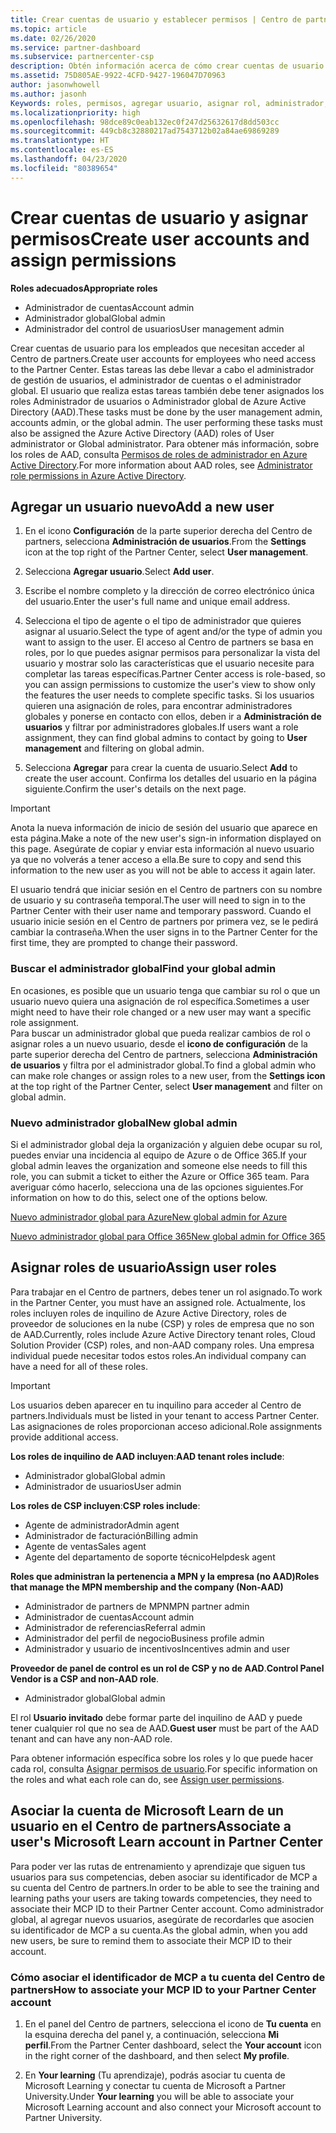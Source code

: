 ```yaml
---
title: Crear cuentas de usuario y establecer permisos | Centro de partners
ms.topic: article
ms.date: 02/26/2020
ms.service: partner-dashboard
ms.subservice: partnercenter-csp
description: Obtén información acerca de cómo crear cuentas de usuario y asignar roles en el Centro de partners, para cada empleado que necesite acceso. Los usuarios con privilegios de administrador diferentes pueden hacerlo.
ms.assetid: 75D805AE-9922-4CFD-9427-196047D70963
author: jasonwhowell
ms.author: jasonh
Keywords: roles, permisos, agregar usuario, asignar rol, administrador, agente,
ms.localizationpriority: high
ms.openlocfilehash: 98dce89c0eab132ec0f247d25632617d8dd503cc
ms.sourcegitcommit: 449cb8c32880217ad7543712b02a84ae69869289
ms.translationtype: HT
ms.contentlocale: es-ES
ms.lasthandoff: 04/23/2020
ms.locfileid: "80389654"
---
```

# <a name="create-user-accounts-and-assign-permissions"></a><span data-ttu-id="118a6-105">Crear cuentas de usuario y asignar permisos</span><span class="sxs-lookup"><span data-stu-id="118a6-105">Create user accounts and assign permissions</span></span>

<span data-ttu-id="118a6-106">**Roles adecuados**</span><span class="sxs-lookup"><span data-stu-id="118a6-106">**Appropriate roles**</span></span>

- <span data-ttu-id="118a6-107">Administrador de cuentas</span><span class="sxs-lookup"><span data-stu-id="118a6-107">Account admin</span></span>
- <span data-ttu-id="118a6-108">Administrador global</span><span class="sxs-lookup"><span data-stu-id="118a6-108">Global admin</span></span>
- <span data-ttu-id="118a6-109">Administrador del control de usuarios</span><span class="sxs-lookup"><span data-stu-id="118a6-109">User management admin</span></span>

<span data-ttu-id="118a6-110">Crear cuentas de usuario para los empleados que necesitan acceder al Centro de partners.</span><span class="sxs-lookup"><span data-stu-id="118a6-110">Create user accounts for employees who need access to the Partner Center.</span></span> <span data-ttu-id="118a6-111">Estas tareas las debe llevar a cabo el administrador de gestión de usuarios, el administrador de cuentas o el administrador global. El usuario que realiza estas tareas también debe tener asignados los roles Administrador de usuarios o Administrador global de Azure Active Directory (AAD).</span><span class="sxs-lookup"><span data-stu-id="118a6-111">These tasks must be done by the user management admin, accounts admin, or the global admin. The user performing these tasks must also be assigned the Azure Active Directory (AAD) roles of User administrator or Global administrator.</span></span> <span data-ttu-id="118a6-112">Para obtener más información, sobre los roles de AAD, consulta [Permisos de roles de administrador en Azure Active Directory](https://docs.microsoft.com/azure/active-directory/users-groups-roles/directory-assign-admin-roles).</span><span class="sxs-lookup"><span data-stu-id="118a6-112">For more information about AAD roles, see [Administrator role permissions in Azure Active Directory](https://docs.microsoft.com/azure/active-directory/users-groups-roles/directory-assign-admin-roles).</span></span>


## <a name="add-a-new-user"></a><span data-ttu-id="118a6-113">Agregar un usuario nuevo</span><span class="sxs-lookup"><span data-stu-id="118a6-113">Add a new user</span></span>

1. <span data-ttu-id="118a6-114">En el icono **Configuración** de la parte superior derecha del Centro de partners, selecciona **Administración de usuarios**.</span><span class="sxs-lookup"><span data-stu-id="118a6-114">From the **Settings** icon at the top right of the Partner Center, select **User management**.</span></span>

2. <span data-ttu-id="118a6-115">Selecciona **Agregar usuario**.</span><span class="sxs-lookup"><span data-stu-id="118a6-115">Select **Add user**.</span></span>

3. <span data-ttu-id="118a6-116">Escribe el nombre completo y la dirección de correo electrónico única del usuario.</span><span class="sxs-lookup"><span data-stu-id="118a6-116">Enter the user's full name and unique email address.</span></span>

4. <span data-ttu-id="118a6-117">Selecciona el tipo de agente o el tipo de administrador que quieres asignar al usuario.</span><span class="sxs-lookup"><span data-stu-id="118a6-117">Select the type of agent and/or the type of admin you want to assign to the user.</span></span> <span data-ttu-id="118a6-118">El acceso al Centro de partners se basa en roles, por lo que puedes asignar permisos para personalizar la vista del usuario y mostrar solo las características que el usuario necesite para completar las tareas específicas.</span><span class="sxs-lookup"><span data-stu-id="118a6-118">Partner Center access is role-based, so you can assign permissions to customize the user's view to show only the features the user needs to complete specific tasks.</span></span>  <span data-ttu-id="118a6-119">Si los usuarios quieren una asignación de roles, para encontrar administradores globales y ponerse en contacto con ellos, deben ir a **Administración de usuarios** y filtrar por administradores globales.</span><span class="sxs-lookup"><span data-stu-id="118a6-119">If users want a role assignment, they can find global admins to contact by going to **User management** and filtering on global admin.</span></span>

5. <span data-ttu-id="118a6-120">Selecciona **Agregar** para crear la cuenta de usuario.</span><span class="sxs-lookup"><span data-stu-id="118a6-120">Select **Add** to create the user account.</span></span> <span data-ttu-id="118a6-121">Confirma los detalles del usuario en la página siguiente.</span><span class="sxs-lookup"><span data-stu-id="118a6-121">Confirm the user's details on the next page.</span></span>

> [!IMPORTANT]  
> <span data-ttu-id="118a6-122">Anota la nueva información de inicio de sesión del usuario que aparece en esta página.</span><span class="sxs-lookup"><span data-stu-id="118a6-122">Make a note of the new user's sign-in information displayed on this page.</span></span> <span data-ttu-id="118a6-123">Asegúrate de copiar y enviar esta información al nuevo usuario ya que no volverás a tener acceso a ella.</span><span class="sxs-lookup"><span data-stu-id="118a6-123">Be sure to copy and send this information to the new user as you will not be able to access it again later.</span></span> 


<span data-ttu-id="118a6-124">El usuario tendrá que iniciar sesión en el Centro de partners con su nombre de usuario y su contraseña temporal.</span><span class="sxs-lookup"><span data-stu-id="118a6-124">The user will need to sign in to the Partner Center with their user name and temporary password.</span></span> <span data-ttu-id="118a6-125">Cuando el usuario inicie sesión en el Centro de partners por primera vez, se le pedirá cambiar la contraseña.</span><span class="sxs-lookup"><span data-stu-id="118a6-125">When the user signs in to the Partner Center for the first time, they are prompted to change their password.</span></span> 


### <a name="find-your-global-admin"></a><span data-ttu-id="118a6-126">Buscar el administrador global</span><span class="sxs-lookup"><span data-stu-id="118a6-126">Find your global admin</span></span>

<span data-ttu-id="118a6-127">En ocasiones, es posible que un usuario tenga que cambiar su rol o que un usuario nuevo quiera una asignación de rol específica.</span><span class="sxs-lookup"><span data-stu-id="118a6-127">Sometimes a user might need to have their role changed or a new user may want a specific role assignment.</span></span>  
<span data-ttu-id="118a6-128">Para buscar un administrador global que pueda realizar cambios de rol o asignar roles a un nuevo usuario, desde el **icono de configuración** de la parte superior derecha del Centro de partners, selecciona **Administración de usuarios** y filtra por el administrador global.</span><span class="sxs-lookup"><span data-stu-id="118a6-128">To find a global admin who can make role changes or assign roles to a new user, from the **Settings icon** at the top right of the Partner Center, select **User management** and filter on global admin.</span></span> 


### <a name="new-global-admin"></a><span data-ttu-id="118a6-129">Nuevo administrador global</span><span class="sxs-lookup"><span data-stu-id="118a6-129">New global admin</span></span>

<span data-ttu-id="118a6-130">Si el administrador global deja la organización y alguien debe ocupar su rol, puedes enviar una incidencia al equipo de Azure o de Office 365.</span><span class="sxs-lookup"><span data-stu-id="118a6-130">If your global admin leaves the organization and someone else needs to fill this role, you can submit a ticket to either the Azure or Office 365 team.</span></span> <span data-ttu-id="118a6-131">Para averiguar cómo hacerlo, selecciona una de las opciones siguientes.</span><span class="sxs-lookup"><span data-stu-id="118a6-131">For information on how to do this, select one of the options below.</span></span>

[<span data-ttu-id="118a6-132">Nuevo administrador global para Azure</span><span class="sxs-lookup"><span data-stu-id="118a6-132">New global admin for Azure</span></span>](https://support.microsoft.com/help/4505981/what-to-do-if-the-only-admin-for-your-mpn-program-has-left-the-company)

[<span data-ttu-id="118a6-133">Nuevo administrador global para Office 365</span><span class="sxs-lookup"><span data-stu-id="118a6-133">New global admin for Office 365</span></span>](https://admin.microsoft.com/)


## <a name="assign-user-roles"></a><span data-ttu-id="118a6-134">Asignar roles de usuario</span><span class="sxs-lookup"><span data-stu-id="118a6-134">Assign user roles</span></span>

<span data-ttu-id="118a6-135">Para trabajar en el Centro de partners, debes tener un rol asignado.</span><span class="sxs-lookup"><span data-stu-id="118a6-135">To work in the Partner Center, you must have an assigned role.</span></span>  <span data-ttu-id="118a6-136">Actualmente, los roles incluyen roles de inquilino de Azure Active Directory, roles de proveedor de soluciones en la nube (CSP) y roles de empresa que no son de AAD.</span><span class="sxs-lookup"><span data-stu-id="118a6-136">Currently, roles include Azure Active Directory tenant roles, Cloud Solution Provider (CSP) roles, and non-AAD company roles.</span></span> <span data-ttu-id="118a6-137">Una empresa individual puede necesitar todos estos roles.</span><span class="sxs-lookup"><span data-stu-id="118a6-137">An individual company can have a need for all of these roles.</span></span>

>[!Important]
><span data-ttu-id="118a6-138">Los usuarios deben aparecer en tu inquilino para acceder al Centro de partners.</span><span class="sxs-lookup"><span data-stu-id="118a6-138">Individuals must be listed in your tenant to access Partner Center.</span></span> <span data-ttu-id="118a6-139">Las asignaciones de roles proporcionan acceso adicional.</span><span class="sxs-lookup"><span data-stu-id="118a6-139">Role assignments provide additional access.</span></span>


<span data-ttu-id="118a6-140">**Los roles de inquilino de AAD incluyen**:</span><span class="sxs-lookup"><span data-stu-id="118a6-140">**AAD tenant roles include**:</span></span>
- <span data-ttu-id="118a6-141">Administrador global</span><span class="sxs-lookup"><span data-stu-id="118a6-141">Global admin</span></span>
- <span data-ttu-id="118a6-142">Administrador de usuarios</span><span class="sxs-lookup"><span data-stu-id="118a6-142">User admin</span></span>

<span data-ttu-id="118a6-143">**Los roles de CSP incluyen**:</span><span class="sxs-lookup"><span data-stu-id="118a6-143">**CSP roles include**:</span></span>
- <span data-ttu-id="118a6-144">Agente de administrador</span><span class="sxs-lookup"><span data-stu-id="118a6-144">Admin agent</span></span>
- <span data-ttu-id="118a6-145">Administrador de facturación</span><span class="sxs-lookup"><span data-stu-id="118a6-145">Billing admin</span></span>
- <span data-ttu-id="118a6-146">Agente de ventas</span><span class="sxs-lookup"><span data-stu-id="118a6-146">Sales agent</span></span>
- <span data-ttu-id="118a6-147">Agente del departamento de soporte técnico</span><span class="sxs-lookup"><span data-stu-id="118a6-147">Helpdesk agent</span></span>

<span data-ttu-id="118a6-148">**Roles que administran la pertenencia a MPN y la empresa (no AAD)**</span><span class="sxs-lookup"><span data-stu-id="118a6-148">**Roles that manage the MPN membership and the company (Non-AAD)**</span></span>
- <span data-ttu-id="118a6-149">Administrador de partners de MPN</span><span class="sxs-lookup"><span data-stu-id="118a6-149">MPN partner admin</span></span>
- <span data-ttu-id="118a6-150">Administrador de cuentas</span><span class="sxs-lookup"><span data-stu-id="118a6-150">Account admin</span></span>
- <span data-ttu-id="118a6-151">Administrador de referencias</span><span class="sxs-lookup"><span data-stu-id="118a6-151">Referral admin</span></span>
- <span data-ttu-id="118a6-152">Administrador del perfil de negocio</span><span class="sxs-lookup"><span data-stu-id="118a6-152">Business profile admin</span></span>
- <span data-ttu-id="118a6-153">Administrador y usuario de incentivos</span><span class="sxs-lookup"><span data-stu-id="118a6-153">Incentives admin and user</span></span>

<span data-ttu-id="118a6-154">**Proveedor de panel de control es un rol de CSP y no de AAD**.</span><span class="sxs-lookup"><span data-stu-id="118a6-154">**Control Panel Vendor is a CSP and non-AAD role**.</span></span>
- <span data-ttu-id="118a6-155">Administrador global</span><span class="sxs-lookup"><span data-stu-id="118a6-155">Global admin</span></span>

<span data-ttu-id="118a6-156">El rol **Usuario invitado** debe formar parte del inquilino de AAD y puede tener cualquier rol que no sea de AAD.</span><span class="sxs-lookup"><span data-stu-id="118a6-156">**Guest user** must be part of the AAD tenant and can have any non-AAD role.</span></span>

<span data-ttu-id="118a6-157">Para obtener información específica sobre los roles y lo que puede hacer cada rol, consulta [Asignar permisos de usuario](permissions-overview.md).</span><span class="sxs-lookup"><span data-stu-id="118a6-157">For specific information on the roles and what each role can do, see [Assign user permissions](permissions-overview.md).</span></span>

## <a name="associate-a-users-microsoft-learn-account-in-partner-center"></a><span data-ttu-id="118a6-158">Asociar la cuenta de Microsoft Learn de un usuario en el Centro de partners</span><span class="sxs-lookup"><span data-stu-id="118a6-158">Associate a user's Microsoft Learn account in Partner Center</span></span>

<span data-ttu-id="118a6-159">Para poder ver las rutas de entrenamiento y aprendizaje que siguen tus usuarios para sus competencias, deben asociar su identificador de MCP a su cuenta del Centro de partners.</span><span class="sxs-lookup"><span data-stu-id="118a6-159">In order to be able to see the training and learning paths your users are taking towards competencies, they need to associate their MCP ID to their Partner Center account.</span></span> <span data-ttu-id="118a6-160">Como administrador global, al agregar nuevos usuarios, asegúrate de recordarles que asocien su identificador de MCP a su cuenta.</span><span class="sxs-lookup"><span data-stu-id="118a6-160">As the global admin, when you add new users, be sure to remind them to associate their MCP ID to their account.</span></span> 

### <a name="how-to-associate-your-mcp-id-to-your-partner-center-account"></a><span data-ttu-id="118a6-161">Cómo asociar el identificador de MCP a tu cuenta del Centro de partners</span><span class="sxs-lookup"><span data-stu-id="118a6-161">How to associate your MCP ID to your Partner Center account</span></span>

1. <span data-ttu-id="118a6-162">En el panel del Centro de partners, selecciona el icono de **Tu cuenta** en la esquina derecha del panel y, a continuación, selecciona **Mi perfil**.</span><span class="sxs-lookup"><span data-stu-id="118a6-162">From the Partner Center dashboard, select the **Your account** icon in the right corner of the dashboard, and then select **My profile**.</span></span>

2. <span data-ttu-id="118a6-163">En **Your learning** (Tu aprendizaje), podrás asociar tu cuenta de Microsoft Learning y conectar tu cuenta de Microsoft a Partner University.</span><span class="sxs-lookup"><span data-stu-id="118a6-163">Under **Your learning** you will be able to associate your Microsoft Learning account and also connect your Microsoft account to Partner University.</span></span>







